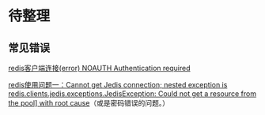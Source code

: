 # 待整理

## **常见错误**

[redis客户端连接(error) NOAUTH Authentication required](https://blog.csdn.net/leisure_life/article/details/78460733)

[redis使用问题一：Cannot get Jedis connection; nested exception is redis.clients.jedis.exceptions.JedisException: Could not get a resource from the pool\] with root cause](https://www.cnblogs.com/zeussbook/p/9033222.html)（或是密码错误的问题。）